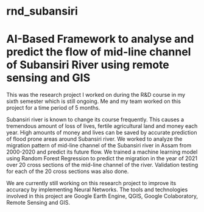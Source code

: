 # rnd_subansiri
# AI-Based Framework to analyse and predict the flow of mid-line channel of Subansiri River using remote sensing and GIS

This was the research project I worked on during the R&D course in my sixth semester which is still ongoing. Me and my team worked on this project for a time period of 5 months.

Subansiri river is known to change its course frequently. This causes a tremendous amount of loss of lives, fertile agricultural land and money each year. High amounts of money and lives can be saved by accurate prediction of flood prone areas around Subansiri river. We worked to analyze the migration pattern of mid-line channel of the Subansiri river in Assam from 2000-2020 and predict its future flow. We trained a machine learning model using Random Forest Regression to predict the migration in the year of 2021 over 20 cross sections of the mid-line channel of the river. Validation testing for each of the 20 cross sections was also done. 

We are currently still working on this research project to improve its accuracy by implementing Neural Networks. The tools and technologies involved in this project are Google Earth Engine, QGIS, Google Colaboratory, Remote Sensing and GIS. 
